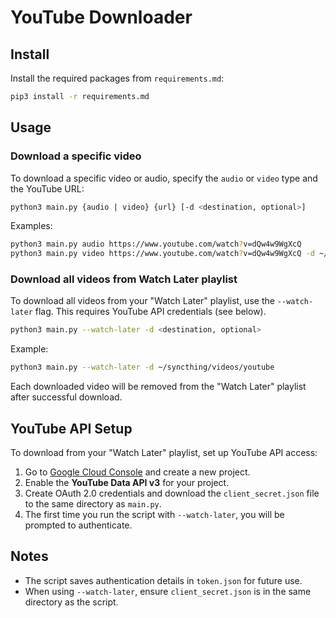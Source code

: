 # YouTube Downloader

## Install

Install the required packages from `requirements.md`:
```bash
pip3 install -r requirements.md
```

## Usage

### Download a specific video

To download a specific video or audio, specify the `audio` or `video` type and the YouTube URL:

```bash
python3 main.py {audio | video} {url} [-d <destination, optional>]
```

Examples:
```bash
python3 main.py audio https://www.youtube.com/watch?v=dQw4w9WgXcQ
python3 main.py video https://www.youtube.com/watch?v=dQw4w9WgXcQ -d ~/Downloads
```

### Download all videos from Watch Later playlist

To download all videos from your "Watch Later" playlist, use the `--watch-later` flag. This requires YouTube API credentials (see below).

```bash
python3 main.py --watch-later -d <destination, optional>
```

Example:
```bash
python3 main.py --watch-later -d ~/syncthing/videos/youtube
```

Each downloaded video will be removed from the "Watch Later" playlist after successful download.

## YouTube API Setup

To download from your "Watch Later" playlist, set up YouTube API access:

1. Go to [Google Cloud Console](https://console.cloud.google.com/) and create a new project.
2. Enable the **YouTube Data API v3** for your project.
3. Create OAuth 2.0 credentials and download the `client_secret.json` file to the same directory as `main.py`.
4. The first time you run the script with `--watch-later`, you will be prompted to authenticate.

## Notes

- The script saves authentication details in `token.json` for future use.
- When using `--watch-later`, ensure `client_secret.json` is in the same directory as the script.